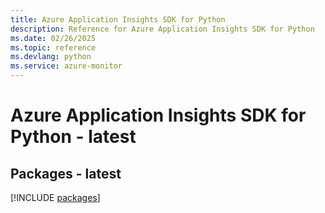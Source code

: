 ```yaml
---
title: Azure Application Insights SDK for Python
description: Reference for Azure Application Insights SDK for Python
ms.date: 02/26/2025
ms.topic: reference
ms.devlang: python
ms.service: azure-monitor
---
```

# Azure Application Insights SDK for Python - latest
## Packages - latest
[!INCLUDE [packages](application-insights-index.md)]